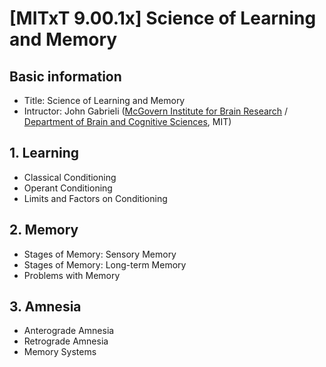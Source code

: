 # [MITxT 9.00.1x] Science of Learning and Memory

## Basic information

- Title: Science of Learning and Memory
- Intructor: John Gabrieli ([McGovern Institute for Brain Research](https://mcgovern.mit.edu/) / [Department of Brain and Cognitive Sciences](https://bcs.mit.edu/), MIT)

## 1. Learning

- Classical Conditioning
- Operant Conditioning
- Limits and Factors on Conditioning

## 2. Memory

- Stages of Memory: Sensory Memory
- Stages of Memory: Long-term Memory
- Problems with Memory

## 3. Amnesia

- Anterograde Amnesia
- Retrograde Amnesia
- Memory Systems